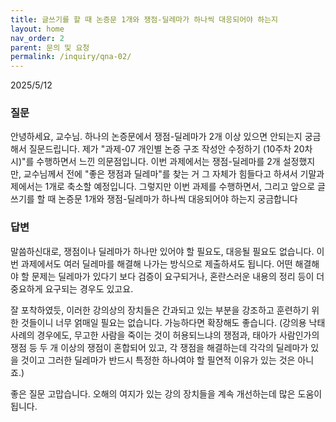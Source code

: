 ```yaml
---
title: 글쓰기를 할 때 논증문 1개와 쟁점-딜레마가 하나씩 대응되어야 하는지
layout: home
nav_order: 2
parent: 문의 및 요청
permalink: /inquiry/qna-02/
---
```


2025/5/12

### 질문

안녕하세요, 교수님. 하나의 논증문에서 쟁점-딜레마가 2개   이상 있으면 안되는지 궁금해서 질문드립니다. 제가 "과제-07 개인별 논증 구조   작성안 수정하기 (10주차 20차시)"를 수행하면서 느낀 의문점입니다. 이번   과제에서는 쟁점-딜레마를 2개 설정했지만, 교수님께서 전에 "좋은 쟁점과   딜레마"를 찾는 거 그 자체가 힘들다고 하셔서 기말과제에서는 1개로 축소할   예정입니다. 그렇지만 이번 과제를 수행하면서, 그리고 앞으로 글쓰기를 할 때   논증문 1개와 쟁점-딜레마가 하나씩 대응되어야 하는지 궁금합니다

### 답변

말씀하신대로, 쟁점이나 딜레마가 하나만 있어야 할 필요도, 대응될 필요도 없습니다. 
이번 과제에서도 여러 딜레마를 해결해 나가는 방식으로 제출하셔도 됩니다.
어떤 해결해야 할 문제는 딜레마가 있다기 보다 검증이 요구되거나, 혼란스러운 내용의 정리 등이 더 중요하게 요구되는 경우도 있고요. 

잘 포착하였듯, 이러한 강의상의 장치들은 간과되고 있는 부분을 강조하고 훈련하기 위한 것들이니 너무 얽매일 필요는 없습니다. 가능하다면 확장해도 좋습니다.
(강의용 낙태 사례의 경우에도, 무고한 사람을 죽이는 것이 허용되느냐의 쟁점과, 태아가 사람인가의 쟁점 등 두 개 이상의 쟁점이 혼합되어 있고, 각 쟁점을 해결하는데 각각의 딜레마가 있을 것이고 그러한 딜레마가 반드시 특정한 하나여야 할 필연적 이유가 있는 것은 아니죠.)

좋은 질문 고맙습니다. 오해의 여지가 있는 강의 장치들을 계속 개선하는데 많은 도움이 됩니다.

